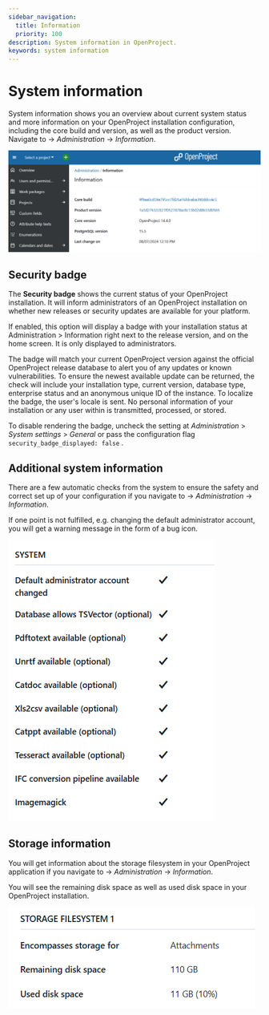```yaml
---
sidebar_navigation:
  title: Information
  priority: 100
description: System information in OpenProject.
keywords: system information
---
```

# System information

System information shows you an overview about current system status and more information on your OpenProject installation configuration, including the core build and version, as well as the product version. Navigate to -> *Administration* -> *Information*.

![Sys-admin-information](openproject_system_admin_guide_information.png)

## Security badge

The **Security badge** shows the current status of your OpenProject installation. It will inform administrators of an OpenProject installation on whether new releases or security updates are available for your platform.

If enabled, this option will display a badge with your installation status at Administration > Information right next to the release  version, and on the home screen. It is only displayed to administrators.

The badge will match your current OpenProject version against the official OpenProject release database to alert you of any updates or  known vulnerabilities. To ensure the newest available update can be returned, the check will  include your installation type, current version, database type,  enterprise status and an anonymous unique ID of the instance. To localize the badge, the user's locale is sent. No personal  information of your installation or any user within is transmitted,  processed, or stored.

To disable rendering the badge, uncheck the setting at *Administration* > *System settings* > *General* or pass the configuration flag `security_badge_displayed: false` .

## Additional system information

There are a few automatic checks from the system to ensure the safety and correct set up of your configuration if you navigate to -> *Administration* -> *Information*.

If one point is not fulfilled, e.g. changing the default administrator account, you will get a warning message in the form of a bug icon.

![System information in OpenProject administration](openproject_system_admin_guide_information_system.png)

## Storage information

You will get information about the storage filesystem in your OpenProject application if you navigate to -> *Administration* -> *Information*.

You will see the remaining disk space as well as used disk space in your OpenProject installation.

![Storage filesystem information in OpenProject administration](openproject_system_admin_guide_information_storage_info.png)
